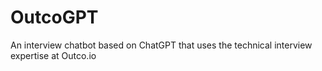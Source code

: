 # OutcoGPT
An interview chatbot based on ChatGPT that uses the technical interview expertise at Outco.io
